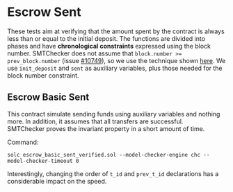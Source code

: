 # Escrow Sent
These tests aim at verifying that the amount spent by the contract is always
less than or equal to the initial deposit. The functions are divided into
phases and have **chronological constraints** expressed using the block number.
SMTChecker does not assume that `block.number >= prev_block.number` (issue
[#10749](https://github.com/ethereum/solidity/issues/10749)), so we use the
technique shown [here](../../../smtCheckerNotes/block_number/). We use
`init_deposit` and `sent` as auxiliary variables, plus those needed for the
block number constraint.

## Escrow Basic Sent
This contract simulate sending funds using auxiliary variables and nothing more.
In addition, it assumes that all transfers are successful. \
SMTChecker proves the invariant property in a short amount of time.

Command:
```
solc escrow_basic_sent_verified.sol --model-checker-engine chc --model-checker-timeout 0
```

Interestingly, changing the order of `t_id` and `prev_t_id` declarations has
a considerable impact on the speed.
